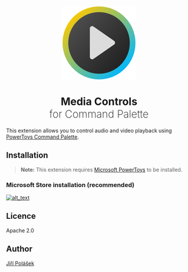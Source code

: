 <div align="center">

<img src="./art/logo.svg" alt="Logo" width="200" height="200">
<h1 align="center"><span style="font-weight: bold">Media Controls</span> <br /><span style="font-weight: 200">for Command Palette</span></h1>

</div>

This extension allows you to control audio and video playback using [PowerToys Command Palette](https://learn.microsoft.com/en-us/windows/powertoys/command-palette/overview).

## Installation

> **Note:** This extension requires [Microsoft PowerToys](https://apps.microsoft.com/detail/xp89dcgq3k6vld) to be installed.

### Microsoft Store installation (recommended)

<a href="https://apps.microsoft.com/detail/9N3BQ81G19K7"><img alt="alt_text" width="240px" src="https://get.microsoft.com/images/en-us%20dark.svg" /></a>

## Licence

Apache 2.0

## Author

[Jiří Polášek](https://jiripolasek.com)